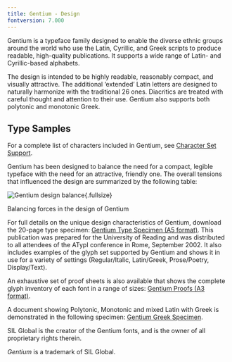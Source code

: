 ```yaml
---
title: Gentium - Design
fontversion: 7.000
---
```


Gentium is a typeface family designed to enable the diverse ethnic groups around the world who use the Latin, Cyrillic, and Greek scripts to produce readable, high-quality publications. It supports a wide range of Latin- and Cyrillic-based alphabets. 

The design is intended to be highly readable, reasonably compact, and visually attractive. The additional ‘extended’ Latin letters are designed to naturally harmonize with the traditional 26 ones. Diacritics are treated with careful thought and attention to their use. Gentium also supports both polytonic and monotonic Greek. 

## Type Samples

For a complete list of characters included in Gentium, see [Character Set Support](charset.md).

Gentium has been designed to balance the need for a compact, legible typeface with the need for an attractive, friendly one. The overall tensions that influenced the design are summarized by the following table:

![Gentium design balance](../assets/images/Gentium_design_balance.png){.fullsize}
<!-- PRODUCT SITE IMAGE SRC https://software.sil.org/gentium/wp-content/uploads/sites/20/2015/12/Gentium_design_balance.png -->
<figcaption>Balancing forces in the design of Gentium</figcaption>

For full details on the unique design characteristics of Gentium, download the 20-page type specimen: [Gentium Type Specimen (A5 format)](https://software.sil.org/gentium/wp-content/uploads/sites/20/2015/12/Gentium-RU-Specimen.pdf). This publication was prepared for the University of Reading and was distributed to all attendees of the ATypI conference in Rome, September 2002. It also includes examples of the glyph set supported by Gentium and shows it in use for a variety of settings (Regular/Italic, Latin/Greek, Prose/Poetry, Display/Text).

An exhaustive set of proof sheets is also available that shows the complete glyph inventory of each font in a range of sizes: [Gentium Proofs (A3 format)](https://software.sil.org/gentium/wp-content/uploads/sites/20/2015/12/Gentium-RU-A3Proofs.pdf).

A document showing Polytonic, Monotonic and mixed Latin with Greek is demonstrated in the following specimen: [Gentium Greek Specimen](https://software.sil.org/gentium/wp-content/uploads/sites/20/2015/12/Gentium-Greek-Specimen.pdf).

SIL Global is the creator of the Gentium fonts, and is the owner of all proprietary rights therein.

*Gentium* is a trademark of SIL Global.
